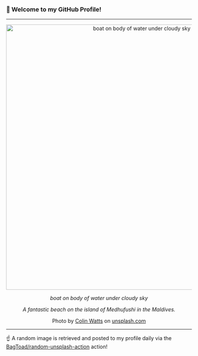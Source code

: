 ### 👋 Welcome to my GitHub Profile!

----

<div align="center">
  <img width="720" src="https://images.unsplash.com/photo-1516815231560-8f41ec531527?crop=entropy&cs=tinysrgb&fit=max&fm=jpg&ixid=M3w1NTI0OTR8MHwxfHJhbmRvbXx8fHx8fHx8fDE3MDYzMzU2NDV8&ixlib=rb-4.0.3&q=80&w=1080" alt="boat on body of water under cloudy sky">
  
  <em>boat on body of water under cloudy sky</em>
  
  <em>A fantastic beach on the island of Medhufushi  in the Maldives.</em>
  
  Photo by [Colin Watts](https://youtube.com/@colinwattsphoto) on [unsplash.com](https://unsplash.com/)
</div>

----

☝️ A random image is retrieved and posted to my profile daily via the [BagToad/random-unsplash-action](https://github.com/BagToad/random-unsplash-action) action!
